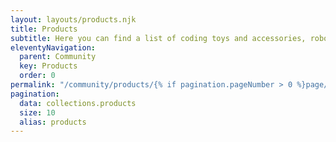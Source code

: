 ```yaml
---
layout: layouts/products.njk
title: Products
subtitle: Here you can find a list of coding toys and accessories, robots, and assistive technologies for learners with unique needs
eleventyNavigation:
  parent: Community
  key: Products
  order: 0
permalink: "/community/products/{% if pagination.pageNumber > 0 %}page/{{ pagination.pageNumber + 1 }}/{% endif %}"
pagination:
  data: collections.products
  size: 10
  alias: products
---
```

